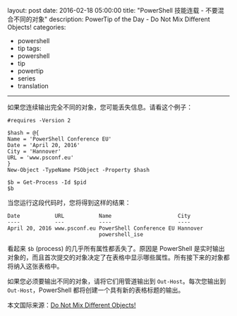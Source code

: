layout: post
date: 2016-02-18 05:00:00
title: "PowerShell 技能连载 - 不要混合不同的对象"
description: PowerTip of the Day - Do Not Mix Different Objects!
categories:
- powershell
- tip
tags:
- powershell
- tip
- powertip
- series
- translation
---
如果您连续输出完全不同的对象，您可能丢失信息。请看这个例子：

    #requires -Version 2

    $hash = @{
    Name = 'PowerShell Conference EU'
    Date = 'April 20, 2016'
    City = 'Hannover'
    URL = 'www.psconf.eu'
    }
    New-Object -TypeName PSObject -Property $hash
    
    $b = Get-Process -Id $pid
    $b

当您运行这段代码时，您将得到这样的结果：

    Date           URL           Name                     City    
    ----           ---           ----                     ----    
    April 20, 2016 www.psconf.eu PowerShell Conference EU Hannover
                                 powershell_ise

看起来 `$b` (process) 的几乎所有属性都丢失了。原因是 PowerShell 是实时输出对象的，而且首次提交的对象决定了在表格中显示哪些属性。所有接下来的对象都将纳入这张表格中。

如果您必须要输出不同的对象，请将它们用管道输出到 `Out-Host`。每次您输出到 `Out-Host`，PowerShell 都将创建一个具有新的表格标题的输出。

<!--more-->
本文国际来源：[Do Not Mix Different Objects!](http://community.idera.com/powershell/powertips/b/tips/posts/do-not-mix-different-objects)
